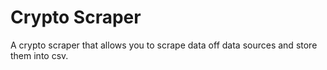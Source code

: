 # Crypto Scraper
A crypto scraper that allows you to scrape data off data sources and store them into csv.